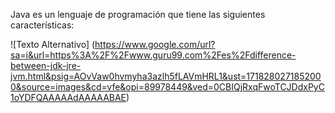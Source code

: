 Java es un lenguaje de programación que tiene las siguientes características:

![Texto Alternativo] (https://www.google.com/url?sa=i&url=https%3A%2F%2Fwww.guru99.com%2Fes%2Fdifference-between-jdk-jre-jvm.html&psig=AOvVaw0hvmyha3azlh5fLAVmHRL1&ust=1718280271852000&source=images&cd=vfe&opi=89978449&ved=0CBIQjRxqFwoTCJDdxPyC1oYDFQAAAAAdAAAAABAE)
















